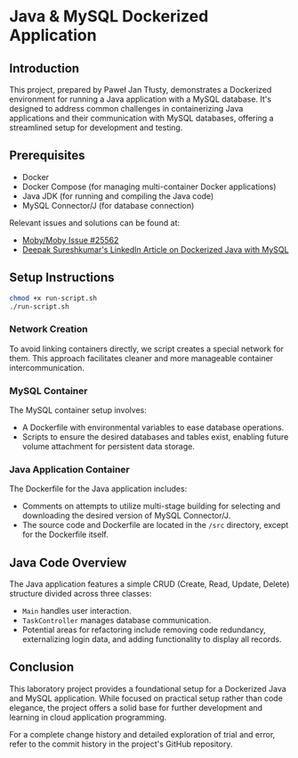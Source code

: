# Java & MySQL Dockerized Application

## Introduction

This project, prepared by Paweł Jan Tłusty, demonstrates a Dockerized environment for running a Java application with a MySQL database. It's designed to address common challenges in containerizing Java applications and their communication with MySQL databases, offering a streamlined setup for development and testing.

## Prerequisites

- Docker
- Docker Compose (for managing multi-container Docker applications)
- Java JDK (for running and compiling the Java code)
- MySQL Connector/J (for database connection)

Relevant issues and solutions can be found at:
- [Moby/Moby Issue #25562](https://github.com/moby/moby/issues/25562)
- [Deepak Sureshkumar's LinkedIn Article on Dockerized Java with MySQL](https://www.linkedin.com/pulse/running-java-application-mysql-linked-docker-deepak-sureshkumar/)

## Setup Instructions

```bash
chmod +x run-script.sh
./run-script.sh
```

### Network Creation

To avoid linking containers directly, we script creates a special network for them. This approach facilitates cleaner and more manageable container intercommunication.


### MySQL Container

The MySQL container setup involves:
- A Dockerfile with environmental variables to ease database operations.
- Scripts to ensure the desired databases and tables exist, enabling future volume attachment for persistent data storage.

### Java Application Container

The Dockerfile for the Java application includes:
- Comments on attempts to utilize multi-stage building for selecting and downloading the desired version of MySQL Connector/J.
- The source code and Dockerfile are located in the `/src` directory, except for the Dockerfile itself.

## Java Code Overview

The Java application features a simple CRUD (Create, Read, Update, Delete) structure divided across three classes:
- `Main` handles user interaction.
- `TaskController` manages database communication.
- Potential areas for refactoring include removing code redundancy, externalizing login data, and adding functionality to display all records.

## Conclusion

This laboratory project provides a foundational setup for a Dockerized Java and MySQL application. While focused on practical setup rather than code elegance, the project offers a solid base for further development and learning in cloud application programming.

For a complete change history and detailed exploration of trial and error, refer to the commit history in the project's GitHub repository.
